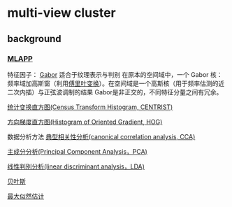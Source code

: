 # multi-view cluster

## background
### [MLAPP](https://github.com/qiguming/MLAPP_CN_CODE)


特征因子：
[Gabor](https://blog.csdn.net/feiyanjia/article/details/81460941)
适合于纹理表示与判别
在原本的空间域中，一个 Gabor 核：频率域加高斯窗（利用[傅里叶变换](https://blog.csdn.net/l494926429/article/details/51818012/)）。在空间域是一个高斯核（用于频率估测的近二次内插）与正弦波调制的结果
Gabor是非正交的，不同特征分量之间有冗余。


[统计变换直方图(Census Transform Histogram, CENTRIST)]()

[方向梯度直方图(Histogram of Oriented Gradient, HOG)](http://www.360doc.com/content/21/1017/21/99071_1000188298.shtml)


数据分析方法
[典型相关性分析(canonical correlation analysis, CCA)](https://blog.csdn.net/xq151750111/article/details/123426585)

[主成分分析(Principal Component Analysis，PCA)](https://baike.baidu.com/item/%E4%B8%BB%E6%88%90%E5%88%86%E5%88%86%E6%9E%90/829840?fromtitle=%E4%B8%BB%E6%88%90%E5%88%86%E5%88%86%E6%9E%90%E6%B3%95&fromid=2652206&fr=aladdin)

[线性判别分析(linear discriminant analysis，LDA)](https://blog.csdn.net/YangMax1/article/details/121017201)

[贝叶斯](https://zhuanlan.zhihu.com/p/240747757)

[最大似然估计](https://zhuanlan.zhihu.com/p/55791843)

[]()

[]()
